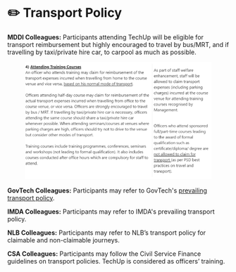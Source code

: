 # ✏️ Transport Policy

**MDDI Colleagues:** Participants attending TechUp will be eligible for transport reimbursement but highly encouraged to travel by bus/MRT, and if travelling by taxi/private hire car, to carpool as much as possible.&#x20;

<figure><img src="../.gitbook/assets/image (12).png" alt=""><figcaption></figcaption></figure>

**GovTech Colleagues:** Participants may refer to GovTech's [prevailing transport policy](https://gccprod.sharepoint.com/sites/GOVTECH-intranet/hr/SitePages/Local-Transport-Reimbursement.aspx?web=1).

**IMDA Colleagues:** Participants may refer to IMDA's prevailing transport policy.

**NLB Colleagues:** Participants may refer to NLB’s transport policy for claimable and non-claimable journeys.

**CSA Colleagues:** Participants may follow the Civil Service Finance guidelines on transport policies. TechUp is considered as officers’ training.

